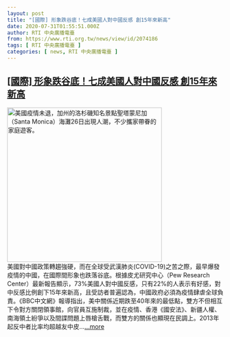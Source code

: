 ```yaml
---
layout: post
title: "[國際] 形象跌谷底！七成美國人對中國反感 創15年來新高"
date: 2020-07-31T01:55:51.000Z
author: RTI 中央廣播電臺
from: https://www.rti.org.tw/news/view/id/2074186
tags: [ RTI 中央廣播電臺 ]
categories: [ news, RTI 中央廣播電臺 ]
---
```

<!--1596160551000-->
[[國際] 形象跌谷底！七成美國人對中國反感 創15年來新高](https://www.rti.org.tw/news/view/id/2074186)
------

<div>
<img src="https://static.rti.org.tw/assets/thumbnails/2020/07/29/20200729000010M.jpg" width="360" alt="美國疫情未退，加州的洛杉磯知名景點聖塔蒙尼加（Santa Monica）海灘26日出現人潮，不少攜家帶眷的家庭遊客。" title="美國疫情未退，加州的洛杉磯知名景點聖塔蒙尼加（Santa Monica）海灘26日出現人潮，不少攜家帶眷的家庭遊客。"><br>美國對中國政策轉趨強硬，而在全球受武漢肺炎(COVID-19)之苦之際，最早爆發疫情的中國，在國際間形象也跌落谷底。根據皮尤研究中心（Pew Research Center）最新報告顯示，73%美國人對中國反感，只有22%的人表示有好感，對中反感比例創下15年來新高，且受訪者普遍認為，中國政府必須為疫情肆虐全球負責。《BBC中文網》報導指出，美中關係近期跌至40年來的最低點，雙方不但相互下令對方關閉領事館，向官員互施制裁，並在疫情、香港《國安法》、新疆人權、南海領土紛爭以及間諜問題上唇槍舌戰，而雙方的關係也顯現在民調上。2013年起反中者比率均超越友中皮...<a target="_blank" href="https://www.rti.org.tw/news/view/id/2074186">...more</a>
</div>
